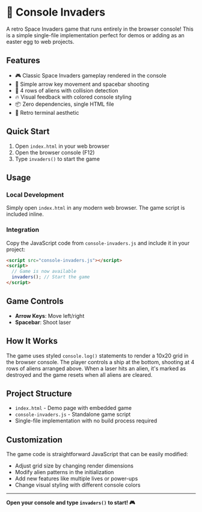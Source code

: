 # 🚀 Console Invaders

A retro Space Invaders game that runs entirely in the browser console! This is a simple single-file implementation perfect for demos or adding as an easter egg to web projects.

## Features

- 🎮 Classic Space Invaders gameplay rendered in the console
- 🎯 Simple arrow key movement and spacebar shooting
- 👾 4 rows of aliens with collision detection
- 🔥 Visual feedback with colored console styling
- 📦 Zero dependencies, single HTML file
- 🎨 Retro terminal aesthetic

## Quick Start

1. Open `index.html` in your web browser
2. Open the browser console (F12)
3. Type `invaders()` to start the game

## Usage

### Local Development
Simply open `index.html` in any modern web browser. The game script is included inline.

### Integration
Copy the JavaScript code from `console-invaders.js` and include it in your project:

```html
<script src="console-invaders.js"></script>
<script>
  // Game is now available
  invaders(); // Start the game
</script>
```

## Game Controls

- **Arrow Keys**: Move left/right
- **Spacebar**: Shoot laser

## How It Works

The game uses styled `console.log()` statements to render a 10x20 grid in the browser console. The player controls a ship at the bottom, shooting at 4 rows of aliens arranged above. When a laser hits an alien, it's marked as destroyed and the game resets when all aliens are cleared.

## Project Structure

- `index.html` - Demo page with embedded game
- `console-invaders.js` - Standalone game script
- Single-file implementation with no build process required

## Customization

The game code is straightforward JavaScript that can be easily modified:
- Adjust grid size by changing render dimensions
- Modify alien patterns in the initialization
- Add new features like multiple lives or power-ups
- Change visual styling with different console colors

---

**Open your console and type `invaders()` to start! 🎮**